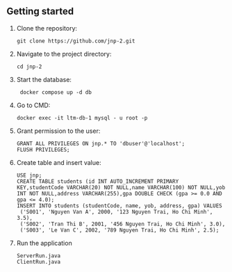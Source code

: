 ## Getting started

1. Clone the repository:
   ```
   git clone https://github.com/jnp-2.git

2. Navigate to the project directory:
   ```
   cd jnp-2
   ```
   
3. Start the database:
   ```
    docker compose up -d db
    ```

4. Go to CMD:
    ```
   docker exec -it ltm-db-1 mysql - u root -p
    ```
5. Grant permission to the user:
    ```
   GRANT ALL PRIVILEGES ON jnp.* TO 'dbuser'@'localhost';
   FLUSH PRIVILEGES;
    ```
6. Create table and insert value:
   ```
   USE jnp;
   CREATE TABLE students (id INT AUTO_INCREMENT PRIMARY KEY,studentCode VARCHAR(20) NOT NULL,name VARCHAR(100) NOT NULL,yob INT NOT NULL,address VARCHAR(255),gpa DOUBLE CHECK (gpa >= 0.0 AND gpa <= 4.0);
   INSERT INTO students (studentCode, name, yob, address, gpa) VALUES
    ('S001', 'Nguyen Van A', 2000, '123 Nguyen Trai, Ho Chi Minh', 3.5),
    ('S002', 'Tran Thi B', 2001, '456 Nguyen Trai, Ho Chi Minh', 3.0),
    ('S003', 'Le Van C', 2002, '789 Nguyen Trai, Ho Chi Minh', 2.5);
    ```
7. Run the application
   ```
   ServerRun.java
   ClientRun.java
   ```